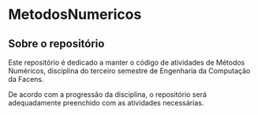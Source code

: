 # MetodosNumericos

## Sobre o repositório

Este repositório é dedicado a manter o código de atividades de Métodos Numéricos, disciplina do terceiro semestre de Engenharia da Computação da Facens.

De acordo com a progressão da disciplina, o repositório será adequadamente preenchido com as atividades necessárias.

